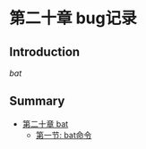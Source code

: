 # 第二十章 bug记录


## Introduction
*bat*

## Summary
* [第二十章 bat](Chapter20-bat/README.md)
    * [第一节: bat命令](Chapter20-bat/bat.md)


